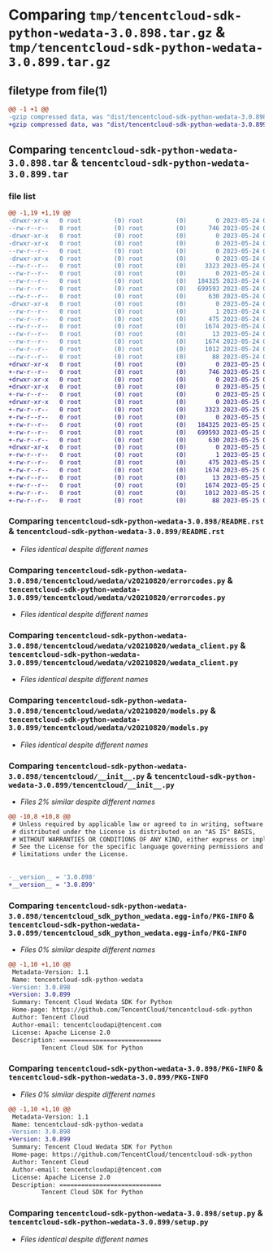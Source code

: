 # Comparing `tmp/tencentcloud-sdk-python-wedata-3.0.898.tar.gz` & `tmp/tencentcloud-sdk-python-wedata-3.0.899.tar.gz`

## filetype from file(1)

```diff
@@ -1 +1 @@
-gzip compressed data, was "dist/tencentcloud-sdk-python-wedata-3.0.898.tar", last modified: Wed May 24 02:12:15 2023, max compression
+gzip compressed data, was "dist/tencentcloud-sdk-python-wedata-3.0.899.tar", last modified: Thu May 25 00:41:35 2023, max compression
```

## Comparing `tencentcloud-sdk-python-wedata-3.0.898.tar` & `tencentcloud-sdk-python-wedata-3.0.899.tar`

### file list

```diff
@@ -1,19 +1,19 @@
-drwxr-xr-x   0 root         (0) root         (0)        0 2023-05-24 02:12:15.000000 tencentcloud-sdk-python-wedata-3.0.898/
--rw-r--r--   0 root         (0) root         (0)      746 2023-05-24 02:12:15.000000 tencentcloud-sdk-python-wedata-3.0.898/README.rst
-drwxr-xr-x   0 root         (0) root         (0)        0 2023-05-24 02:12:15.000000 tencentcloud-sdk-python-wedata-3.0.898/tencentcloud/
-drwxr-xr-x   0 root         (0) root         (0)        0 2023-05-24 02:12:15.000000 tencentcloud-sdk-python-wedata-3.0.898/tencentcloud/wedata/
--rw-r--r--   0 root         (0) root         (0)        0 2023-05-24 02:12:15.000000 tencentcloud-sdk-python-wedata-3.0.898/tencentcloud/wedata/__init__.py
-drwxr-xr-x   0 root         (0) root         (0)        0 2023-05-24 02:12:15.000000 tencentcloud-sdk-python-wedata-3.0.898/tencentcloud/wedata/v20210820/
--rw-r--r--   0 root         (0) root         (0)     3323 2023-05-24 02:12:15.000000 tencentcloud-sdk-python-wedata-3.0.898/tencentcloud/wedata/v20210820/errorcodes.py
--rw-r--r--   0 root         (0) root         (0)        0 2023-05-24 02:12:15.000000 tencentcloud-sdk-python-wedata-3.0.898/tencentcloud/wedata/v20210820/__init__.py
--rw-r--r--   0 root         (0) root         (0)   184325 2023-05-24 02:12:15.000000 tencentcloud-sdk-python-wedata-3.0.898/tencentcloud/wedata/v20210820/wedata_client.py
--rw-r--r--   0 root         (0) root         (0)   699593 2023-05-24 02:12:15.000000 tencentcloud-sdk-python-wedata-3.0.898/tencentcloud/wedata/v20210820/models.py
--rw-r--r--   0 root         (0) root         (0)      630 2023-05-24 02:12:15.000000 tencentcloud-sdk-python-wedata-3.0.898/tencentcloud/__init__.py
-drwxr-xr-x   0 root         (0) root         (0)        0 2023-05-24 02:12:15.000000 tencentcloud-sdk-python-wedata-3.0.898/tencentcloud_sdk_python_wedata.egg-info/
--rw-r--r--   0 root         (0) root         (0)        1 2023-05-24 02:12:15.000000 tencentcloud-sdk-python-wedata-3.0.898/tencentcloud_sdk_python_wedata.egg-info/dependency_links.txt
--rw-r--r--   0 root         (0) root         (0)      475 2023-05-24 02:12:15.000000 tencentcloud-sdk-python-wedata-3.0.898/tencentcloud_sdk_python_wedata.egg-info/SOURCES.txt
--rw-r--r--   0 root         (0) root         (0)     1674 2023-05-24 02:12:15.000000 tencentcloud-sdk-python-wedata-3.0.898/tencentcloud_sdk_python_wedata.egg-info/PKG-INFO
--rw-r--r--   0 root         (0) root         (0)       13 2023-05-24 02:12:15.000000 tencentcloud-sdk-python-wedata-3.0.898/tencentcloud_sdk_python_wedata.egg-info/top_level.txt
--rw-r--r--   0 root         (0) root         (0)     1674 2023-05-24 02:12:15.000000 tencentcloud-sdk-python-wedata-3.0.898/PKG-INFO
--rw-r--r--   0 root         (0) root         (0)     1012 2023-05-24 02:12:15.000000 tencentcloud-sdk-python-wedata-3.0.898/setup.py
--rw-r--r--   0 root         (0) root         (0)       88 2023-05-24 02:12:15.000000 tencentcloud-sdk-python-wedata-3.0.898/setup.cfg
+drwxr-xr-x   0 root         (0) root         (0)        0 2023-05-25 00:41:35.000000 tencentcloud-sdk-python-wedata-3.0.899/
+-rw-r--r--   0 root         (0) root         (0)      746 2023-05-25 00:41:35.000000 tencentcloud-sdk-python-wedata-3.0.899/README.rst
+drwxr-xr-x   0 root         (0) root         (0)        0 2023-05-25 00:41:35.000000 tencentcloud-sdk-python-wedata-3.0.899/tencentcloud/
+drwxr-xr-x   0 root         (0) root         (0)        0 2023-05-25 00:41:35.000000 tencentcloud-sdk-python-wedata-3.0.899/tencentcloud/wedata/
+-rw-r--r--   0 root         (0) root         (0)        0 2023-05-25 00:41:35.000000 tencentcloud-sdk-python-wedata-3.0.899/tencentcloud/wedata/__init__.py
+drwxr-xr-x   0 root         (0) root         (0)        0 2023-05-25 00:41:35.000000 tencentcloud-sdk-python-wedata-3.0.899/tencentcloud/wedata/v20210820/
+-rw-r--r--   0 root         (0) root         (0)     3323 2023-05-25 00:41:35.000000 tencentcloud-sdk-python-wedata-3.0.899/tencentcloud/wedata/v20210820/errorcodes.py
+-rw-r--r--   0 root         (0) root         (0)        0 2023-05-25 00:41:35.000000 tencentcloud-sdk-python-wedata-3.0.899/tencentcloud/wedata/v20210820/__init__.py
+-rw-r--r--   0 root         (0) root         (0)   184325 2023-05-25 00:41:35.000000 tencentcloud-sdk-python-wedata-3.0.899/tencentcloud/wedata/v20210820/wedata_client.py
+-rw-r--r--   0 root         (0) root         (0)   699593 2023-05-25 00:41:35.000000 tencentcloud-sdk-python-wedata-3.0.899/tencentcloud/wedata/v20210820/models.py
+-rw-r--r--   0 root         (0) root         (0)      630 2023-05-25 00:41:35.000000 tencentcloud-sdk-python-wedata-3.0.899/tencentcloud/__init__.py
+drwxr-xr-x   0 root         (0) root         (0)        0 2023-05-25 00:41:35.000000 tencentcloud-sdk-python-wedata-3.0.899/tencentcloud_sdk_python_wedata.egg-info/
+-rw-r--r--   0 root         (0) root         (0)        1 2023-05-25 00:41:35.000000 tencentcloud-sdk-python-wedata-3.0.899/tencentcloud_sdk_python_wedata.egg-info/dependency_links.txt
+-rw-r--r--   0 root         (0) root         (0)      475 2023-05-25 00:41:35.000000 tencentcloud-sdk-python-wedata-3.0.899/tencentcloud_sdk_python_wedata.egg-info/SOURCES.txt
+-rw-r--r--   0 root         (0) root         (0)     1674 2023-05-25 00:41:35.000000 tencentcloud-sdk-python-wedata-3.0.899/tencentcloud_sdk_python_wedata.egg-info/PKG-INFO
+-rw-r--r--   0 root         (0) root         (0)       13 2023-05-25 00:41:35.000000 tencentcloud-sdk-python-wedata-3.0.899/tencentcloud_sdk_python_wedata.egg-info/top_level.txt
+-rw-r--r--   0 root         (0) root         (0)     1674 2023-05-25 00:41:35.000000 tencentcloud-sdk-python-wedata-3.0.899/PKG-INFO
+-rw-r--r--   0 root         (0) root         (0)     1012 2023-05-25 00:41:35.000000 tencentcloud-sdk-python-wedata-3.0.899/setup.py
+-rw-r--r--   0 root         (0) root         (0)       88 2023-05-25 00:41:35.000000 tencentcloud-sdk-python-wedata-3.0.899/setup.cfg
```

### Comparing `tencentcloud-sdk-python-wedata-3.0.898/README.rst` & `tencentcloud-sdk-python-wedata-3.0.899/README.rst`

 * *Files identical despite different names*

### Comparing `tencentcloud-sdk-python-wedata-3.0.898/tencentcloud/wedata/v20210820/errorcodes.py` & `tencentcloud-sdk-python-wedata-3.0.899/tencentcloud/wedata/v20210820/errorcodes.py`

 * *Files identical despite different names*

### Comparing `tencentcloud-sdk-python-wedata-3.0.898/tencentcloud/wedata/v20210820/wedata_client.py` & `tencentcloud-sdk-python-wedata-3.0.899/tencentcloud/wedata/v20210820/wedata_client.py`

 * *Files identical despite different names*

### Comparing `tencentcloud-sdk-python-wedata-3.0.898/tencentcloud/wedata/v20210820/models.py` & `tencentcloud-sdk-python-wedata-3.0.899/tencentcloud/wedata/v20210820/models.py`

 * *Files identical despite different names*

### Comparing `tencentcloud-sdk-python-wedata-3.0.898/tencentcloud/__init__.py` & `tencentcloud-sdk-python-wedata-3.0.899/tencentcloud/__init__.py`

 * *Files 2% similar despite different names*

```diff
@@ -10,8 +10,8 @@
 # Unless required by applicable law or agreed to in writing, software
 # distributed under the License is distributed on an "AS IS" BASIS,
 # WITHOUT WARRANTIES OR CONDITIONS OF ANY KIND, either express or implied.
 # See the License for the specific language governing permissions and
 # limitations under the License.
 
 
-__version__ = '3.0.898'
+__version__ = '3.0.899'
```

### Comparing `tencentcloud-sdk-python-wedata-3.0.898/tencentcloud_sdk_python_wedata.egg-info/PKG-INFO` & `tencentcloud-sdk-python-wedata-3.0.899/tencentcloud_sdk_python_wedata.egg-info/PKG-INFO`

 * *Files 0% similar despite different names*

```diff
@@ -1,10 +1,10 @@
 Metadata-Version: 1.1
 Name: tencentcloud-sdk-python-wedata
-Version: 3.0.898
+Version: 3.0.899
 Summary: Tencent Cloud Wedata SDK for Python
 Home-page: https://github.com/TencentCloud/tencentcloud-sdk-python
 Author: Tencent Cloud
 Author-email: tencentcloudapi@tencent.com
 License: Apache License 2.0
 Description: ============================
         Tencent Cloud SDK for Python
```

### Comparing `tencentcloud-sdk-python-wedata-3.0.898/PKG-INFO` & `tencentcloud-sdk-python-wedata-3.0.899/PKG-INFO`

 * *Files 0% similar despite different names*

```diff
@@ -1,10 +1,10 @@
 Metadata-Version: 1.1
 Name: tencentcloud-sdk-python-wedata
-Version: 3.0.898
+Version: 3.0.899
 Summary: Tencent Cloud Wedata SDK for Python
 Home-page: https://github.com/TencentCloud/tencentcloud-sdk-python
 Author: Tencent Cloud
 Author-email: tencentcloudapi@tencent.com
 License: Apache License 2.0
 Description: ============================
         Tencent Cloud SDK for Python
```

### Comparing `tencentcloud-sdk-python-wedata-3.0.898/setup.py` & `tencentcloud-sdk-python-wedata-3.0.899/setup.py`

 * *Files identical despite different names*

